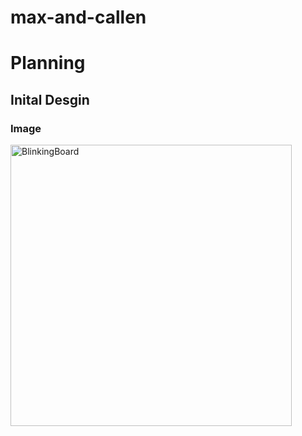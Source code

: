 # max-and-callen

# Planning 

## Inital Desgin

### Image

<img src="images/PlaneInital.jpg" alt="BlinkingBoard" width="450">
